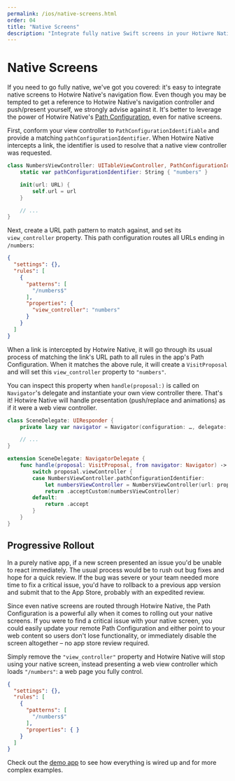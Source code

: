 ```yaml
---
permalink: /ios/native-screens.html
order: 04
title: "Native Screens"
description: "Integrate fully native Swift screens in your Hotiwre Native app."
---
```


# Native Screens

If you need to go fully native, we've got you covered: it's easy to integrate native screens to Hotwire Native's navigation flow. Even though you may be tempted to get a reference to Hotwire Native's navigation controller and push/present yourself, we strongly advise against it. It's better to leverage the power of Hotwire Native's [Path Configuration](/ios/path-configuration), even for native screens.

First, conform your view controller to `PathConfigurationIdentifiable` and provide a matching `pathConfigurationIdentifier`. When Hotwire Native intercepts a link, the identifier is used to resolve that a native view controller was requested.

```swift
class NumbersViewController: UITableViewController, PathConfigurationIdentifiable {
    static var pathConfigurationIdentifier: String { "numbers" }

    init(url: URL) {
        self.url = url
    }

    // ...
}
```

Next, create a URL path pattern to match against, and set its `view_controller` property. This path configuration routes all URLs ending in `/numbers`:

```json
{
  "settings": {},
  "rules": [
    {
      "patterns": [
        "/numbers$"
      ],
      "properties": {
        "view_controller": "numbers"
      }
    }
  ]
}
```

When a link is intercepted by Hotwire Native, it will go through its usual process of matching the link's URL path to all rules in the app's Path Configuration. When it matches the above rule, it will create a `VisitProposal` and will set this `view_controller` property to `"numbers"`.

You can inspect this property when `handle(proposal:)` is called on `Navigator`'s delegate and instantiate your own view controller there. That's it! Hotwire Native will handle presentation (push/replace and animations) as if it were a web view controller.

```swift
class SceneDelegate: UIResponder {
    private lazy var navigator = Navigator(configuration: …, delegate: self)

    // ...
}

extension SceneDelegate: NavigatorDelegate {
    func handle(proposal: VisitProposal, from navigator: Navigator) -> ProposalResult {
        switch proposal.viewController {
        case NumbersViewController.pathConfigurationIdentifier:
            let numbersViewController = NumbersViewController(url: proposal.url)
            return .acceptCustom(numbersViewController)
        default:
            return .accept
        }
    }
}
```

## Progressive Rollout

In a purely native app, if a new screen presented an issue you'd be unable to react immediately. The usual process would be to rush out bug fixes and hope for a quick review. If the bug was severe or your team needed more time to fix a critical issue, you'd have to rollback to a previous app version and submit that to the App Store, probably with an expedited review.

Since even native screens are routed through Hotwire Native, the Path Configuration is a powerful ally when it comes to rolling out your native screens. If you were to find a critical issue with your native screen, you could easily update your remote Path Configuration and either point to your web content so users don't lose functionality, or immediately disable the screen altogether – no app store review required.

Simply remove the `"view_controller"` property and Hotwire Native will stop using your native screen, instead presenting a web view controller which loads `"/numbers"`: a web page you fully control.

```json
{
  "settings": {},
  "rules": [
    {
      "patterns": [
        "/numbers$"
      ],
      "properties": { }
    }
  ]
}
```

Check out the [demo app](https://github.com/hotwired/hotwire-native-ios/tree/main/Demo) to see how everything is wired up and for more complex examples.
